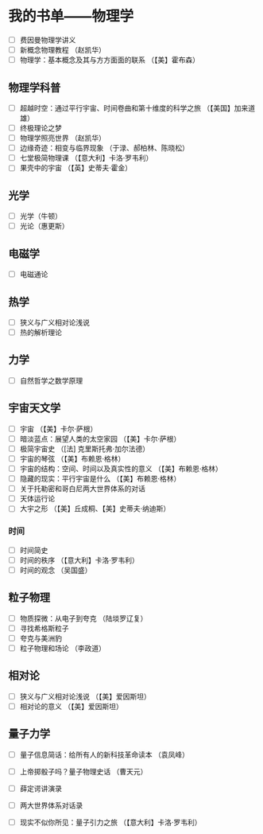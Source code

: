 # 我的书单——物理学

- [ ] 费因曼物理学讲义
- [ ] 新概念物理教程 （赵凯华）
- [ ] 物理学：基本概念及其与方方面面的联系 （【美】霍布森）

## 物理学科普

- [ ] 超越时空：通过平行宇宙、时间卷曲和第十维度的科学之旅 （【美国】加来道雄）
- [ ] 终极理论之梦
- [ ] 物理学照亮世界 （赵凯华）
- [ ] 边缘奇迹：相变与临界现象 （于渌、郝柏林、陈晓松）
- [ ] 七堂极简物理课 （【意大利】卡洛·罗韦利）
- [ ] 果壳中的宇宙 （【英】史蒂夫·霍金）

## 光学

- [ ] 光学（牛顿）
- [ ] 光论（惠更斯）

## 电磁学

- [ ] 电磁通论

## 热学

- [ ] 狭义与广义相对论浅说
- [ ] 热的解析理论

## 力学

- [ ] 自然哲学之数学原理

## 宇宙天文学

- [ ] 宇宙 （【美】卡尔·萨根）
- [ ] 暗淡蓝点：展望人类的太空家园 （【美】卡尔·萨根）
- [ ] 极简宇宙史 （[法] 克里斯托弗·加尔法德）
- [ ] 宇宙的琴弦 （【美】布赖恩·格林）
- [ ] 宇宙的结构：空间、时间以及真实性的意义 （【美】布赖恩·格林）
- [ ] 隐藏的现实：平行宇宙是什么 （【美】布赖恩·格林）
- [ ] 关于托勒密和哥白尼两大世界体系的对话
- [ ] 天体运行论
- [ ] 大宇之形 （【美】丘成桐、【美】史蒂夫·纳迪斯）

### 时间

- [ ] 时间简史
- [ ] 时间的秩序 （【意大利】卡洛·罗韦利）
- [ ] 时间的观念 （吴国盛）

## 粒子物理

- [ ] 物质探微：从电子到夸克 （陆埮罗辽复）
- [ ] 寻找希格斯粒子
- [ ] 夸克与美洲豹
- [ ] 粒子物理和场论 （李政道）

## 相对论

- [ ] 狭义与广义相对论浅说 （【美】爱因斯坦）
- [ ] 相对论的意义 （【美】爱因斯坦）

## 量子力学

- [ ] 量子信息简话：给所有人的新科技革命读本 （袁凤峰）
- [ ] 上帝掷骰子吗？量子物理史话 （曹天元）
- [ ] 薛定谔讲演录
- [ ] 两大世界体系对话录
- [ ] 现实不似你所见：量子引力之旅 （【意大利】卡洛·罗韦利）

